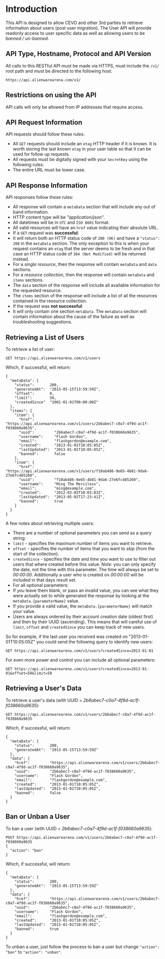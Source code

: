 # Introduction
This API is designed to allow CEVO and other 3rd parties to retrieve information about users (post user migration).  The User API will provide readonly access to user specific data as well as allowing users to be *banned / un-banned*.
## API Type, Hostname, Protocol and API Version
All calls to this RESTful API must be made via HTTPS, must include the `/v1/` root path and must be directed to the following host:
```
https://api.alienwarearena.com/v1/
```
## Restrictions on using the API
API calls will only be allowed from IP addresses that require access.
## API Request Information
API requests should follow these rules:
- All `GET` requests should include an `etag` HTTP header if it is known.  It is worth storing the last known `etag` in your user table so that it can be used for follow up requests.
- All requests must be digitally signed with your `SecretKey` using the following rules:
 - The entire URL must be lower case.

## API Response Information
API responses follow these rules:
- All response will contain a `metaData` section that will include any out of band information.
- HTTP content type will be *"application/json"*.
- All datetimes will be in `UTC` and `ISO 8601` format.
- All valid resources will have an `href` value indicating their absolute URL.
- If a `GET` request was **successful**:
 - It will return both an HTTP status code of `200 (OK)` and have a `"status": 200` in the `metaData` section.  The only exception to this is when your request contains an `etag` that the server deems to be fresh and in that case an HTTP status code of `304 (Not Modified)` will be returned instead.
 - For a *single resource*, then the response will contain `metaData` and `data` sections.
 - For a *resource collection*, then the response will contain `metaData` and `items` sections.
 - The `data` section of the response will include all available information for the requested resource.
 - The `items` section of the response will include a list of all the resources contained in the resource collection.
- If the request was **not successful**:
 - It will only contain one section `metaData`.  The `metaData` section will contain information about the cause of the failure as well as troubleshooting suggestions.

## Retrieving a List of Users
To retrieve a list of user:
```
GET https://api.alienwarearena.com/v1/users
```
Which, if successful, will return:
```
{
  "metaData": {
    "status":       200,
    "generatedAt":  "2013-05-15T13:59:59Z",
    "offset":       0,
    "limit":        50,
    "createdSince"  "2001-01-01T00:00:00Z"
  },
  "items": {
    "item": {
      "href":         "https://api.alienwarearena.com/v1/users/2b6abec7-c0a7-4f9d-ac1f-f038660a9635",
      "uuid":         "2b6abec7-c0a7-4f9d-ac1f-f038660a9635",
      "username":     "Flash Gordon",
      "email":        "flashgordon@example.com",
      "created":      "2013-01-01T10:05:05Z",
      "lastUpdated":  "2013-01-01T10:05:05Z",
      "banned":       false
    },
    "item": {
      "href":         "https://api.alienwarearena.com/v1/users/f10ab486-9e65-4b81-9da6-27e6fc485260",
      "uuid":         "f10ab486-9e65-4b81-9da6-27e6fc485260",
      "username":     "Ming The Merciless",
      "email":        "ming@example.com",
      "created":      "2012-03-03T10:03:03Z",
      "lastUpdated":  "2013-05-02T17:23:41Z",
      "banned":       true
    }
  }
}
```
A few notes about retrieving multiple users:
- There are a number of optional parameters you can send as a query string:
 - `limit` - specifies the maximum number of items you want to retrieve.
 - `offset` - specifies the number of items that you want to *skip* (from the start of the collection).
 - `createdSince` - specifies the date and time you want to use to filter out users that where created before this value. *Note*: you can only specify the date, not the time with this parameter.  The time will always be set to *00:00:00*.  Additionally a user who is created on *00:00:00* will be included in that days result set.
- For all optional parameters:
 - If you leave them blank, or pass an invalid value, you can see what they were actually set to while generated the response by looking at the `metaData.{parameterName}` value.
 - If you provide a valid value, the `metaData.{parameterName}` will match your value.
- Users are always ordered by their account creation date (oldest first) and then by their UUID (ascending).  This means that will careful use of `limit`, `offset` and `createdSince` you can keep track of new users.

So for example, if the last user you received was created on "2013-01-01T10:05:05Z" you could send the following query to identify new users:
```
GET https://api.alienwarearena.com/v1/users?createdSince=2013-01-01
```
For even more power and control you can include all optional parameters:
```
GET https://api.alienwarearena.com/v1/users?createdSince=2013-01-01&offset=50&limit=50
```
## Retrieving a User's Data
To retrieve a user's data (with UUID = *2b6abec7-c0a7-4f9d-ac1f-f038660a9635*):
```
GET https://api.alienwarearena.com/v1/users/2b6abec7-c0a7-4f9d-ac1f-f038660a9635
```
Which, if successful, will return:
```
{
  "metaData": {
    "status":       200,
    "generatedAt":  "2013-05-15T13:59:59Z"
  },
  "data": {
    "href":         "https://api.alienwarearena.com/v1/users/2b6abec7-c0a7-4f9d-ac1f-f038660a9635",
    "uuid":         "2b6abec7-c0a7-4f9d-ac1f-f038660a9635",
    "username":     "Flash Gordon",
    "email":        "flashgordon@example.com",
    "created":      "2013-01-01T10:05:05Z",
    "lastUpdated":  "2013-01-01T10:05:05Z",
    "banned":       false
  }
}
```
## Ban or Unban a User
To ban a user (with UUID = *2b6abec7-c0a7-4f9d-ac1f-f038660a9635*):
```
POST https://api.alienwarearena.com/v1/users/2b6abec7-c0a7-4f9d-ac1f-f038660a9635
{
  "action": "ban"
}
```
Which, if successful, will return:
```
{
  "metaData": {
    "status":       200,
    "generatedAt":  "2013-05-15T13:59:59Z"
  },
  "data": {
    "href":         "https://api.alienwarearena.com/v1/users/2b6abec7-c0a7-4f9d-ac1f-f038660a9635",
    "uuid":         "2b6abec7-c0a7-4f9d-ac1f-f038660a9635",
    "username":     "Flash Gordon",
    "email":        "flashgordon@example.com",
    "created":      "2013-01-01T10:05:05Z",
    "lastUpdated":  "2013-01-01T10:05:05Z",
    "banned":       true
  }
}
```
To unban a user, just follow the process to ban a user but change `"action": "ban"` to `"action": "unban"`.
